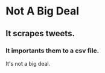 # Not A Big Deal
## It scrapes tweets. 
### It importants them to a csv file. 
It's not a big deal.
